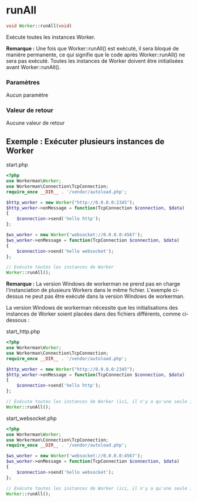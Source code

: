# runAll
```php
void Worker::runAll(void)
```
Exécute toutes les instances Worker.

**Remarque :** Une fois que Worker::runAll() est exécuté, il sera bloqué de manière permanente, ce qui signifie que le code après Worker::runAll() ne sera pas exécuté. Toutes les instances de Worker doivent être initialisées avant Worker::runAll().

### Paramètres
Aucun paramètre

### Valeur de retour
Aucune valeur de retour

## Exemple : Exécuter plusieurs instances de Worker

start.php

```php
<?php
use Workerman\Worker;
use Workerman\Connection\TcpConnection;
require_once __DIR__ . '/vendor/autoload.php';

$http_worker = new Worker("http://0.0.0.0:2345");
$http_worker->onMessage = function(TcpConnection $connection, $data)
{
    $connection->send('hello http');
};

$ws_worker = new Worker('websocket://0.0.0.0:4567');
$ws_worker->onMessage = function(TcpConnection $connection, $data)
{
    $connection->send('hello websocket');
};

// Exécute toutes les instances de Worker
Worker::runAll();
```

**Remarque :** La version Windows de workerman ne prend pas en charge l'instanciation de plusieurs Workers dans le même fichier. L'exemple ci-dessus ne peut pas être exécuté dans la version Windows de workerman.

La version Windows de workerman nécessite que les initialisations des instances de Worker soient placées dans des fichiers différents, comme ci-dessous :

start_http.php

```php
<?php
use Workerman\Worker;
use Workerman\Connection\TcpConnection;
require_once __DIR__ . '/vendor/autoload.php';

$http_worker = new Worker("http://0.0.0.0:2345");
$http_worker->onMessage = function(TcpConnection $connection, $data)
{
    $connection->send('hello http');
};

// Exécute toutes les instances de Worker (ici, il n'y a qu'une seule instance)
Worker::runAll();
```

start_websocket.php

```php
<?php
use Workerman\Worker;
use Workerman\Connection\TcpConnection;
require_once __DIR__ . '/vendor/autoload.php';

$ws_worker = new Worker('websocket://0.0.0.0:4567');
$ws_worker->onMessage = function(TcpConnection $connection, $data)
{
    $connection->send('hello websocket');
};

// Exécute toutes les instances de Worker (ici, il n'y a qu'une seule instance)
Worker::runAll();
```
